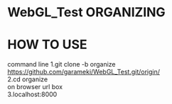 WebGL_Test ORGANIZING
=====================

HOW TO USE
==========
 
 command line
1.git clone -b organize https://github.com/garameki/WebGL_Test.git/origin/  
2.cd organize  
on browser url box  
3.localhost:8000  
